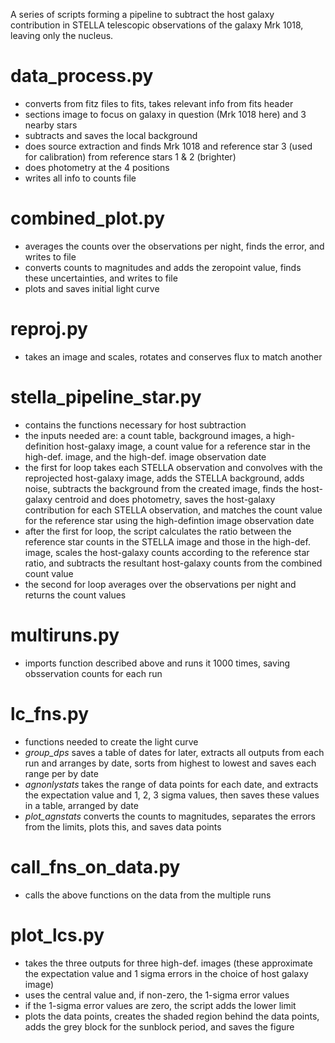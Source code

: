 A series of scripts forming a pipeline to subtract the host galaxy contribution in STELLA telescopic observations of the galaxy Mrk 1018, leaving only the nucleus.

# data_process.py
- converts from fitz files to fits, takes relevant info from fits header
- sections image to focus on galaxy in question (Mrk 1018 here) and 3 nearby stars
- subtracts and saves the local background
- does source extraction and finds Mrk 1018 and reference star 3 (used for calibration) from reference stars 1 & 2 (brighter)
- does photometry at the 4 positions
- writes all info to counts file

# combined_plot.py 
- averages the counts over the observations per night, finds the error, and writes to file
- converts counts to magnitudes and adds the zeropoint value, finds these uncertainties, and writes to file
- plots and saves initial light curve

# reproj.py 
- takes an image and scales, rotates and conserves flux to match another

# stella_pipeline_star.py 
- contains the functions necessary for host subtraction
- the inputs needed are: a count table, background images, a high-definition host-galaxy image, a count value for a reference star in the high-def. image, and the high-def. image observation date
- the first for loop takes each STELLA observation and convolves with the reprojected host-galaxy image, adds the STELLA background, adds noise, subtracts the background from the created image, finds the host-galaxy centroid and does photometry, saves the host-galaxy contribution for each STELLA observation, and matches the count value for the reference star using the high-defintion image observation date
- after the first for loop, the script calculates the ratio between the reference star counts in the STELLA image and those in the high-def. image, scales the host-galaxy counts according to the reference star ratio, and subtracts the resultant host-galaxy counts from the combined count value
- the second for loop averages over the observations per night and returns the count values
    
# multiruns.py 
- imports function described above and runs it 1000 times, saving obsservation counts for each run

# lc_fns.py 
- functions needed to create the light curve 
- _group_dps_ saves a table of dates for later, extracts all outputs from each run and arranges by date, sorts from highest to lowest and saves each range per by date
- _agnonlystats_ takes the range of data points for each date, and extracts the expectation value and 1, 2, 3 sigma values, then saves these values in a table, arranged by date
- _plot_agnstats_ converts the counts to magnitudes, separates the errors from the limits, plots this, and saves data points
    
# call_fns_on_data.py
- calls the above functions on the data from the multiple runs
  
# plot_lcs.py 
- takes the three outputs for three high-def. images (these approximate the expectation value and 1 sigma errors in the choice of host galaxy image)
- uses the central value and, if non-zero, the 1-sigma error values
- if the 1-sigma error values are zero, the script adds the lower limit
- plots the data points, creates the shaded region behind the data points, adds the grey block for the sunblock period, and saves the figure
    

